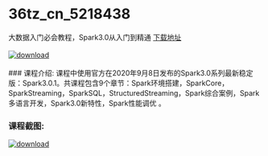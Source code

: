 # 36tz_cn_5218438
大数据入门必会教程，Spark3.0从入门到精通
[下载地址](http://www.36tz.cn/article/5218438 "下载地址")
<br/></br>[![download](http://36tz.cn/muke_img/2021_02_1-48-300x176.png "下载地址")](http://www.36tz.cn/article/5218438 "下载地址")
<br/></br>### 课程介绍:
课程中使用官方在2020年9月8日发布的Spark3.0系列最新稳定版：Spark3.0.1。共课程包含9个章节：Spark环境搭建，SparkCore，SparkStreaming，SparkSQL，StructuredStreaming，Spark综合案例，Spark多语言开发，Spark3.0新特性，Spark性能调优 。

### 课程截图:
[![download](http://36tz.cn/muke_img/2021_02_2-51.png "下载地址")](http://www.36tz.cn/article/5218438 "下载地址")
